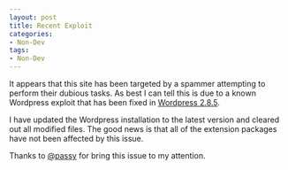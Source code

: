 ```yaml
---
layout: post
title: Recent Exploit
categories:
- Non-Dev
tags:
- Non-Dev
---
```

It appears that this site has been targeted by a spammer attempting to perform their dubious tasks. As best I can tell this is due to a known Wordpress exploit that has been fixed in [Wordpress 2.8.5](http://wordpress.org/development/2009/10/wordpress-2-8-5-hardening-release/).

I have updated the Wordpress installation to the latest version and cleared out all modified files. The good news is that all of the extension packages have not been affected by this issue.

Thanks to [@passy](http://twitter.com/passy) for bring this issue to my attention.
